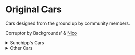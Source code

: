 # Original Cars
Cars designed from the ground up by community members.

Corruptor by Backgrounds' & [Nico](https://github.com/larnin/CustomCar/)
<details>
  <summary>Sunchipp's Cars</summary>
  
* adios_beaches
* bacorn_robotics_security_rover
* beach_woodie
* blue_car_drift_stage
* blue_television_bike
* blue_television_car
* chugga-choo
* hover-rod
* hyper_driller
* inversion
* iven
* jetrod 
* lair_bike
* lairmobile
* laventhorn
* mantis
* muscle_duck
* pixel_chopper
* pixel_rod
* rat-rod
* rat-rod_pathfinder
* rd-rtrd (Sunchipp's Racing Dronez Car)
* riot
* riot_commander
* road_wrecker
* sunchipp_s_pathfinder
* sunchipps_hover-rod
* sunchipps_rat-rod
* sunchipps_rat-rod (Old Version)
* the_demonic_bull
* Truck Gang (Ginger Billy Tribute)
* ufo
* [SSA] Concept 1
</details>
<details>
  <summary>Other Cars</summary>
* Razorwing: (Design by Maus, Imported by General Kenobi) 
* triangle: (Mei Rummy)
 </details>

